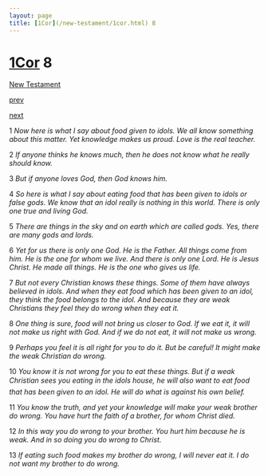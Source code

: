 ```yaml
---
layout: page
title: [1Cor](/new-testament/1cor.html) 8
---
```


# [1Cor](/new-testament/1cor.html) 8

[New Testament](/new-testament.html)


[prev](/new-testament/1cor/1cor-7.html)


[next](/new-testament/1cor/1cor-9.html)

1 _Now here is what I say about food given to idols. We all know something about this matter. Yet knowledge makes us proud. Love is the real teacher._

2 _If anyone thinks he knows much, then he does not know what he really should know._

3 _But if anyone loves God, then God knows him._

4 _So here is what I say about eating food that has been given to idols or false gods. We know that an idol really is nothing in this world. There is only one true and living God._

5 _There are things in the sky and on earth which are called gods. Yes, there are many gods and lords._

6 _Yet for us there is only one God. He is the Father. All things come from him. He is the one for whom we live. And there is only one Lord. He is Jesus Christ. He made all things.  He is the one who gives us life._

7 _But not every Christian knows these things. Some of them have always believed in idols.  And when they eat food which has been given to an idol, they think the food belongs to the idol. And because they are weak Christians they feel they do wrong when they eat it._

8 _One thing is sure, food will not bring us closer to God. If we eat it, it will not make us right with God. And if we do not eat, it will not make us wrong._

9 _Perhaps you feel it is all right for you to do it. But be careful! It might make the weak Christian do wrong._

10 _You know it is not wrong for you to eat these things. But if a weak Christian sees you eating in the idols house, he will also want to eat food that has been given to an idol. He will do what is against his own belief._

11 _You know the truth, and yet your knowledge will make your weak brother do wrong.  You have hurt the faith of a brother, for whom Christ died._

12 _In this way you do wrong to your brother. You hurt him because he is weak. And in so doing you do wrong to Christ._

13 _If eating such food makes my brother do wrong, I will never eat it. I do not want my brother to do wrong._

